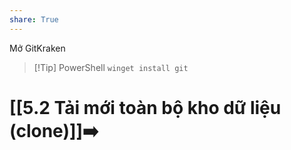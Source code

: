 ```yaml
---
share: True
---
```

Mở GitKraken
> [!Tip] PowerShell
> `winget install git`

# [[5.2 Tải mới toàn bộ kho dữ liệu (clone)]]➡️
